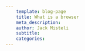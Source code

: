 ```yaml
---
	template: blog-page
	title: What is a browser
	meta_description: 
	author: Jack Misteli
	subtitle: 
	categories:
---
```

